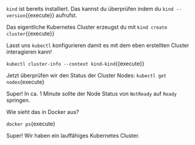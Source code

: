 `kind` ist bereits installiert.
Das kannst du überprüfen indem du `kind --version`{{execute}} aufrufst.

Das eigentliche Kubernetes Cluster erzeugst du mit `kind create cluster`{{execute}}

Lasst uns `kubectl` konfigurieren damit es mit dem eben erstellten Cluster interagieren kann!

`kubectl cluster-info --context kind-kind`{{execute}}
 
Jetzt überprüfen wir den Status der Cluster Nodes:
`kubectl get nodes`{execute}

Super! In ca. 1 Minute sollte der Node Status von `NotReady` auf `Ready` springen.

Wie sieht das in Docker aus?

`docker ps`{execute}

Super! Wir haben ein lauffähiges Kubernetes Cluster.